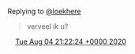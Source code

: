 Replying to [@loekhere](https://twitter.com/loekhere/status/1290689501346566147)

> verveel ik u?

<img src="../../media/tweet.ico" width="12" /> [Tue Aug 04 21:22:24 +0000 2020](https://twitter.com/DromerDenker/status/1290760021677150208)